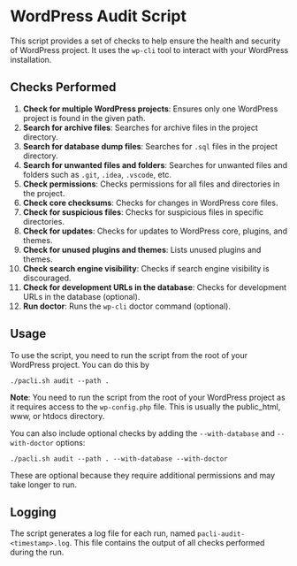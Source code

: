 # WordPress Audit Script

This script provides a set of checks to help ensure the health and security of WordPress project. It uses
the `wp-cli` tool to interact with your WordPress installation.

## Checks Performed

1. **Check for multiple WordPress projects**: Ensures only one WordPress project is found in the given path.
2. **Search for archive files**: Searches for archive files in the project directory.
3. **Search for database dump files**: Searches for `.sql` files in the project directory.
4. **Search for unwanted files and folders**: Searches for unwanted files and folders such
   as `.git`, `.idea`, `.vscode`, etc.
5. **Check permissions**: Checks permissions for all files and directories in the project.
6. **Check core checksums**: Checks for changes in WordPress core files.
7. **Check for suspicious files**: Checks for suspicious files in specific directories.
8. **Check for updates**: Checks for updates to WordPress core, plugins, and themes.
9. **Check for unused plugins and themes**: Lists unused plugins and themes.
10. **Check search engine visibility**: Checks if search engine visibility is discouraged.
11. **Check for development URLs in the database**: Checks for development URLs in the database (optional).
12. **Run doctor**: Runs the `wp-cli` doctor command (optional).

## Usage

To use the script, you need to run the script from the root of your WordPress project. You can do this by

```shell
./pacli.sh audit --path .
```

**Note**: You need to run the script from the root of your WordPress project as it requires access to
the `wp-config.php` file. This is usually the public_html, www, or htdocs directory.

You can also include optional checks by adding the `--with-database` and `--with-doctor` options:

```shell
./pacli.sh audit --path . --with-database --with-doctor
```

These are optional because they require additional permissions and may take longer to run.

## Logging

The script generates a log file for each run, named `pacli-audit-<timestamp>.log`. This file contains the output of all
checks performed during the run.
